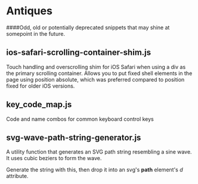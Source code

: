 # Antiques #

####Odd, old or potentially deprecated snippets that may shine at somepoint in the future. 


## ios-safari-scrolling-container-shim.js
Touch handling and overscrolling shim for iOS Safari when using a div as the primary scrolling container. Allows you to put fixed shell elements in the page using position absolute, which was preferred compared to position fixed for older iOS versions.

## key_code_map.js
Code and name combos for common keyboard control keys

## svg-wave-path-string-generator.js

A utility function that generates an SVG path string resembling a sine wave. It uses cubic beziers to form the wave. 

Generate the string with this, then drop it into an svg's __path__ element's _d_ attribute. 